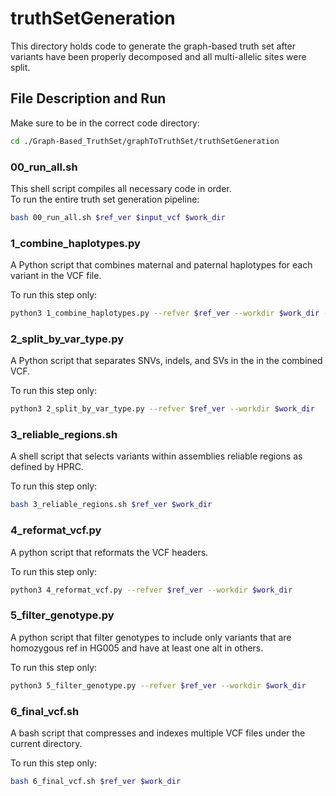 # truthSetGeneration

This directory holds code to generate the graph-based truth set after variants have been properly decomposed and all multi-allelic sites were split.

## File Description and Run

Make sure to be in the correct code directory:
```bash
cd ./Graph-Based_TruthSet/graphToTruthSet/truthSetGeneration
```
### 00_run_all.sh
This shell script compiles all necessary code in order.\
To run the entire truth set generation pipeline:
```bash
bash 00_run_all.sh $ref_ver $input_vcf $work_dir
```



### 1_combine_haplotypes.py
A Python script that combines maternal and paternal haplotypes for each variant in the VCF file.

To run this step only:
```bash
python3 1_combine_haplotypes.py --refver $ref_ver --workdir $work_dir --input-file $input_vcf
```

### 2_split_by_var_type.py
A Python script that separates SNVs, indels, and SVs in the in the combined VCF.

To run this step only:
```bash
python3 2_split_by_var_type.py --refver $ref_ver --workdir $work_dir
```

### 3_reliable_regions.sh

A shell script that selects variants within assemblies reliable regions as defined by HPRC.

To run this step only:
```bash
bash 3_reliable_regions.sh $ref_ver $work_dir
```

### 4_reformat_vcf.py

A python script that reformats the VCF headers.

To run this step only:
```bash
python3 4_reformat_vcf.py --refver $ref_ver --workdir $work_dir
```

### 5_filter_genotype.py

A python script that filter genotypes to include only variants that are
homozygous ref in HG005 and have at least one alt in others.

To run this step only:
```bash
python3 5_filter_genotype.py --refver $ref_ver --workdir $work_dir
```

### 6_final_vcf.sh
A bash script that compresses and indexes multiple VCF files under the current directory.

To run this step only:
```bash
bash 6_final_vcf.sh $ref_ver $work_dir